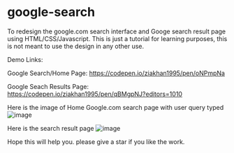 # google-search
To redesign the google.com search interface and Googe search result page using HTML/CSS/Javascript.  This is just a tutorial for learning purposes, this is not meant to use the design in any other use.

Demo Links:

Google Search/Home Page:
https://codepen.io/ziakhan1995/pen/oNPmpNa

Google Seach Results Page:
https://codepen.io/ziakhan1995/pen/qBMgpNJ?editors=1010


Here is the image of Home Google.com search page with user query typed
![image](https://user-images.githubusercontent.com/77499979/227772593-d1136282-eb14-4214-a9d9-b248f03a3549.png)



Here is the search result page
![image](https://user-images.githubusercontent.com/77499979/227772644-34384485-85d2-415a-9dbc-4120cff1994d.png)


Hope this will help you. please give a star if you like the work.
